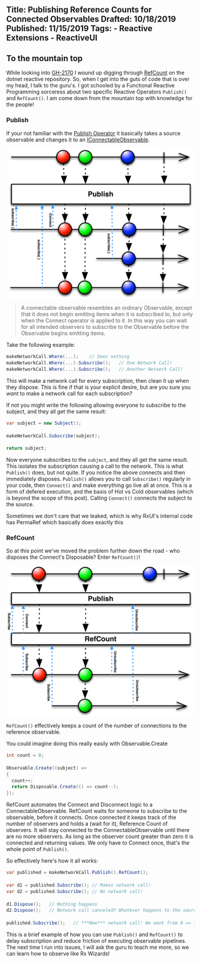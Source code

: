 Title: Publishing Reference Counts for Connected Observables
Drafted: 10/18/2019
Published: 11/15/2019
Tags:
    - Reactive Extensions
    - ReactiveUI
---

## To the mountain top
While looking into [GH-2170](https://github.com/reactiveui/ReactiveUI/issues/2170) I wound up digging through [RefCount](https://github.com/dotnet/reactive/blob/master/Rx.NET/Source/src/System.Reactive/Linq/Observable/RefCount.cs) on the dotnet reactive repository. So, when I get into the guts of code that is over my head, I talk to the guru's.  I got schooled by a Functional Reactive Programming sorceress about two specific Reactive Operators `Publish()` and `RefCount()`.  I am come down from the mountain top with knowledge for the people!

### Publish

If your not familiar with the [Publish Operator](http://reactivex.io/documentation/operators/publish.html) it basically takes a source observable and changes it to an [IConnectableObservable](https://docs.microsoft.com/en-us/previous-versions/dotnet/reactive-extensions/hh211887(v%3Dvs.103)#methods).

![Publish](../../images/rx-publish-marbles.png)

> A connectable observable resembles an ordinary Observable, except that it does not begin emitting items when it is subscribed to, but only when the Connect operator is applied to it. In this way you can wait for all intended observers to subscribe to the Observable before the Observable begins emitting items. 

Take the following example:

```csharp
makeNetworkCall.Where(...);    // Does nothing
makeNetworkCall.Where(...).Subscribe();   // One Network Call!
makeNetworkCall.Where(...).Subscribe();   // Another Network Call!
```

This will make a network call for every subscription, then clean it up when they dispose.  This is fine if that is your explicit desire, but are you sure you _want_ to make a network call for each subscription?

If not you might write the following allowing everyone to subscribe to the subject, and they all get the same result:

```csharp
var subject = new Subject();

makeNetworkCall.Subscribe(subject);

return subject;
```

Now everyone subscribes to the `subject`, and they all get the same result.  This isolates the subscription causing a call to the network.  This is what `Publish()` does, but not quite.  If you notice the above connects and then immediately disposes.
`Publish()` allows you to call `Subscribe()` regularly in your code, then `Connect()` and make everything go live all at once.  This is a form of defered execution, and the basis of Hot vs Cold observables (which is beyond the scope of this post).
Calling `Connect()` connects the subject to the source.

Sometimes we don't care that we leaked, which is why RxUI's internal code has PermaRef which basically does exactly this

### RefCount

So at this point we've moved the problem further down the road - who disposes the Connect's Disposable? Enter `RefCount()`!

![RefCount](../../images/rx-refcount-marbles.png)

`RefCount()` effectively keeps a count of the number of connections to the reference observable.

You could imagine doing this really easily with Observable.Create

```csharp
int count = 0;

Observable.Create((subject) =>
{
  count++;
  return Disposable.Create(() => count--);
});
```

RefCount automates the Connect and Disconnect logic to a ConnectableObservable.  RefCount waits for someone to subscribe to the observable, before it connects.  Once connected it keeps track of the number of observers and holds a (wait for it), Reference Count of observers.  It will stay connected to the ConnectableObservable until there are no more observers.  As long as the observer count greater than zero it is connected and returning values. We only have to Connect once, that's the whole point of `Publish()`.

So effectively here's how it all works:

```csharp
var published = makeNetworkCall.Publish().RefCount();

var d1 = published.Subscribe(); // Makes network call!
var d2 = published.Subscribe(); // No network call!

d1.Dispose();   // Nothing happens
d2.Dispose();   // Network call canceled? Whatever happens to the source when you dispose it

published.Subscribe();   // ***New*** network call! We went from 0 => 1 and reconnected
```

This is a brief example of how you can use `Publish()` and `RefCount()` to delay subscription and reduce friction of executing observable pipelines.  The next time I run into issues, I will ask the guru to teach me more, so we can learn how to observe like Rx Wizards!
